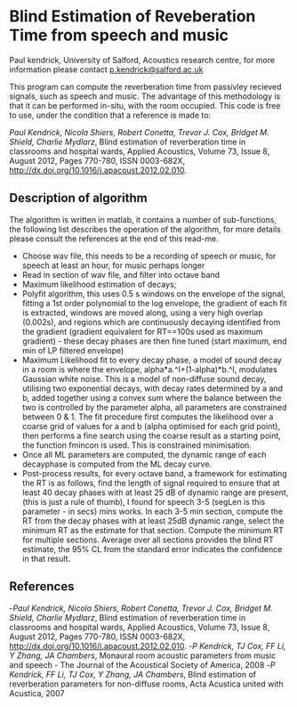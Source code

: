 Blind Estimation of Reveberation Time from speech and music
===========================================
Paul kendrick, University of Salford, Acoustics research centre, for more information please contact p.kendrick@salford.ac.uk

This program can compute the reverberation time from passivley recieved signals, such as speech and music. The advantage of this methodology is that it can be performed in-situ, with the room occupied. This code is free to use, under the condition that a reference is made to:

*Paul Kendrick, Nicola Shiers, Robert Conetta, Trevor J. Cox, Bridget M. Shield, Charlie Mydlarz*, Blind estimation of reverberation time in classrooms and hospital wards, Applied Acoustics, Volume 73, Issue 8, August 2012, Pages 770-780, ISSN 0003-682X, http://dx.doi.org/10.1016/j.apacoust.2012.02.010.


Description of algorithm
--------------
The algorithm is written in matlab, it contains a number of sub-functions, the following list describes the operation of the algorithm, for more details please consult the references at the end of this read-me.
- Choose wav file, this needs to be a recording of speech or music,
  for speech at least an hour, for music perhaps longer
- Read in section of wav file, and filter into octave band
- Maximum likelihood estimation of decays;
 - Polyfit algorithm, this uses 0.5 s windows on the envelope of
          the signal, fitting a 1st order polynomial to the log
          envelope, the gradient of each fit is extracted, windows are
          moved along, using a very high overlap (0.002s), and regions
          which are continuously decaying identified from the gradient
          (gradient equivalent for RT==100s used as maximum gradient) -
          these decay phases are then fine tuned (start maximum, end min
          of LP filtered envelope)
 - Maximum Likelihood fit to every decay phase, a model of sound
         decay in a room is where the envelope, alpha*a.^I+(1-alpha)*b.^I,
         modulates Gaussian white noise.  This is a
         model of non-diffuse sound decay, utilising two exponential
         decays, with decay rates determined by a and b, added together
         using a convex sum where the balance between the two is
         controlled by the parameter alpha, all parameters are constrained
         between 0 & 1. The fit procedure first computes the likelihood
         over a coarse grid of values for a and b (alpha optimised for
         each grid point), then performs a fine search using the coarse
         result as a starting point, the function fmincon is used.  This
         is constrained minimisation.
 - Once all ML parameters are computed, the dynamic range of
each decayphase is computed from the ML decay curve.
- Post-process results, for every octave band, a framework for
  estimating the RT is as follows, find the length of signal required to
  ensure that at least 40 decay phases with at least 25 dB of dynamic
  range are present, (this is just a rule of thumb), I found for speech
  3-5 (segLen is this parameter - in secs) mins works.  In each 3-5 min 
 section, compute the RT from  the 
 decay phases with at least 25dB dynamic range, select the minimum RT as
 the estimate for that section.  Compute the minimum RT for multiple
 sections.  Average over all sections provides the blind RT estimate, the
 95% CL from the standard error indicates the confidence in that result.
 
 References
 ------
-*Paul Kendrick, Nicola Shiers, Robert Conetta, Trevor J. Cox, Bridget M. Shield, Charlie Mydlarz*, Blind estimation of reverberation time in classrooms and hospital wards, Applied Acoustics, Volume 73, Issue 8, August 2012, Pages 770-780, ISSN 0003-682X, http://dx.doi.org/10.1016/j.apacoust.2012.02.010.
-*P Kendrick, TJ Cox, FF Li, Y Zhang, JA Chambers*, Monaural room acoustic parameters from music and speech - The Journal of the Acoustical Society of America, 2008
-*P Kendrick, FF Li, TJ Cox, Y Zhang, JA Chambers*, Blind estimation of reverberation parameters for non-diffuse rooms, Acta Acustica united with Acustica, 2007

